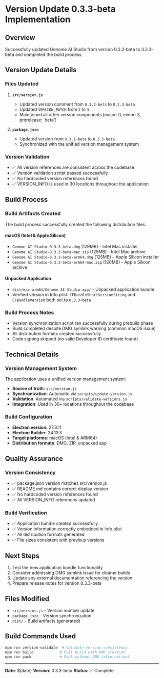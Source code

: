# Version Update 0.3.3-beta Implementation

## Overview
Successfully updated Genome AI Studio from version 0.3.2-beta to 0.3.3-beta and completed the build process.

## Version Update Details

### Files Updated
1. **`src/version.js`**
   - Updated version comment from `0.3.2-beta` to `0.3.3-beta`
   - Updated `VERSION_PATCH` from `2` to `3`
   - Maintained all other version components (major: 0, minor: 3, prerelease: 'beta')

2. **`package.json`**
   - Updated version from `0.3.1-beta` to `0.3.3-beta`
   - Synchronized with the unified version management system

### Version Validation
- ✅ All version references are consistent across the codebase
- ✅ Version validation script passed successfully
- ✅ No hardcoded version references found
- ✅ VERSION_INFO is used in 30 locations throughout the application

## Build Process

### Build Artifacts Created
The build process successfully created the following distribution files:

#### macOS (Intel & Apple Silicon)
- `Genome AI Studio-0.3.3-beta.dmg` (129MB) - Intel Mac installer
- `Genome AI Studio-0.3.3-beta-mac.zip` (125MB) - Intel Mac archive
- `Genome AI Studio-0.3.3-beta-arm64.dmg` (126MB) - Apple Silicon installer
- `Genome AI Studio-0.3.3-beta-arm64-mac.zip` (120MB) - Apple Silicon archive

#### Unpacked Application
- `dist/mac-arm64/Genome AI Studio.app/` - Unpacked application bundle
- Verified version in Info.plist: `CFBundleShortVersionString` and `CFBundleVersion` both set to `0.3.3-beta`

### Build Process Notes
- Version synchronization script ran successfully during prebuild phase
- Build completed despite DMG symlink warning (common macOS issue)
- All distribution formats created successfully
- Code signing skipped (no valid Developer ID certificate found)

## Technical Details

### Version Management System
The application uses a unified version management system:
- **Source of truth**: `src/version.js`
- **Synchronization**: Automatic via `scripts/update-version.js`
- **Validation**: Automated via `scripts/validate-versions.js`
- **Integration**: Used in 30+ locations throughout the codebase

### Build Configuration
- **Electron version**: 27.3.11
- **Electron Builder**: 24.13.3
- **Target platforms**: macOS (Intel & ARM64)
- **Distribution formats**: DMG, ZIP, unpacked app

## Quality Assurance

### Version Consistency
- ✅ package.json version matches src/version.js
- ✅ README.md contains correct display version
- ✅ No hardcoded version references found
- ✅ All VERSION_INFO references updated

### Build Verification
- ✅ Application bundle created successfully
- ✅ Version information correctly embedded in Info.plist
- ✅ All distribution formats generated
- ✅ File sizes consistent with previous versions

## Next Steps
1. Test the new application bundle functionality
2. Consider addressing DMG symlink issue for cleaner builds
3. Update any external documentation referencing the version
4. Prepare release notes for version 0.3.3-beta

## Files Modified
- `src/version.js` - Version number update
- `package.json` - Version synchronization
- `dist/` - Build artifacts (generated)

## Build Commands Used
```bash
npm run version-validate  # Validate version consistency
npm run build            # Full build with DMG creation
npm run pack             # Pack without DMG (alternative)
```

---
**Date**: $(date)
**Version**: 0.3.3-beta
**Status**: ✅ Complete 